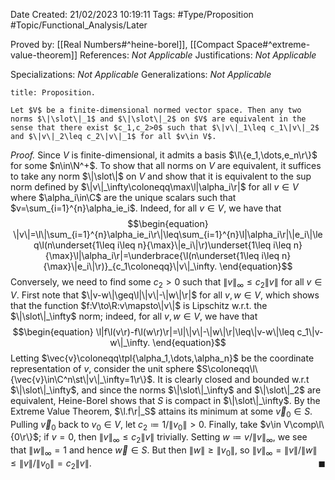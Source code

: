 <div class="topSpace"></div>

Date Created: 21/02/2023 10:19:11
Tags: #Type/Proposition #Topic/Functional_Analysis/Later

Proved by: [[Real Numbers#^heine-borel]], [[Compact Space#^extreme-value-theorem]]
References: <i>Not Applicable</i>
Justifications: <i>Not Applicable</i>

Specializations: <i>Not Applicable</i>
Generalizations: <i>Not Applicable</i>

``` ad-Proposition
title: Proposition.

Let $V$ be a finite-dimensional normed vector space. Then any two norms $\|\slot\|_1$ and $\|\slot\|_2$ on $V$ are equivalent in the sense that there exist $c_1,c_2>0$ such that $\|v\|_1\leq c_1\|v\|_2$ and $\|v\|_2\leq c_2\|v\|_1$ for all $v\in V$.

```

<i>Proof.</i> Since $V$ is finite-dimensional, it admits a basis $\l\{e_1,\dots,e_n\r\}$ for some $n\in\N^+$. To show that all norms on $V$ are equivalent, it suffices to take any norm $\|\slot\|$ on $V$ and show that it is equivalent to the sup norm defined by $\|v\|_\infty\coloneqq\max\l|\alpha_i\r|$ for all $v\in V$ where $\alpha_i\in\C$ are the unique scalars such that $v=\sum_{i=1}^{n}\alpha_ie_i$. Indeed, for all $v\in V$, we have that
$$\begin{equation}
    \|v\|=\l\|\sum_{i=1}^{n}\alpha_ie_i\r\|\leq\sum_{i=1}^{n}\l|\alpha_i\r|\|e_i\|\leq\l(n\underset{1\leq i\leq n}{\max}\|e_i\|\r)\underset{1\leq i\leq n}{\max}\l|\alpha_i\r|=\underbrace{\l(n\underset{1\leq i\leq n}{\max}\|e_i\|\r)}_{c_1\coloneqq}\|v\|_\infty.
\end{equation}$$
Conversely, we need to find some $c_2>0$ such that $\|v\|_\infty\leq c_2\|v\|$ for all $v\in V$. First note that $\|v-w\|\geq\l|\|v\|-\|w\|\r|$ for all $v,w\in V$, which shows that the function $f:V\to\R:v\mapsto\|v\|$ is Lipschitz w.r.t. the $\|\slot\|_\infty$ norm; indeed, for all $v,w\in V$, we have that
$$\begin{equation}
    \l|f\l(v\r)-f\l(w\r)\r|=\l|\|v\|-\|w\|\r|\leq\|v-w\|\leq c_1\|v-w\|_\infty.
\end{equation}$$
Letting $\vec{v}\coloneqq\tpl{\alpha_1,\dots,\alpha_n}$ be the coordinate representation of $v$, consider the unit sphere $S\coloneqq\l\{\vec{v}\in\C^n\st\|v\|_\infty=1\r\}$. It is clearly closed and bounded w.r.t $\|\slot\|_\infty$, and since the norms $\|\slot\|_\infty$ and $\|\slot\|_2$ are equivalent, Heine-Borel shows that $S$ is compact in $\|\slot\|_\infty$. By the Extreme Value Theorem, $\l.f\r|_S$ attains its minimum at some $\vec{v}_0\in S$. Pulling $\vec{v}_0$ back to $v_0\in V$, let $c_2\coloneqq1/\|v_0\|>0$. Finally, take $v\in V\comp\l\{0\r\}$; if $v=0$, then $\|v\|_\infty\leq c_2\|v\|$ trivially. Setting $w\coloneqq v/\|v\|_\infty$, we see that $\|w\|_\infty=1$ and hence $\vec{w}\in S$. But then $\|w\|\geq\|v_0\|$, so $\|v\|_\infty=\|v\|/\|w\|\leq\|v\|/\|v_0\|=c_2\|v\|$.<span style="float:right;">$\blacksquare$</span>
